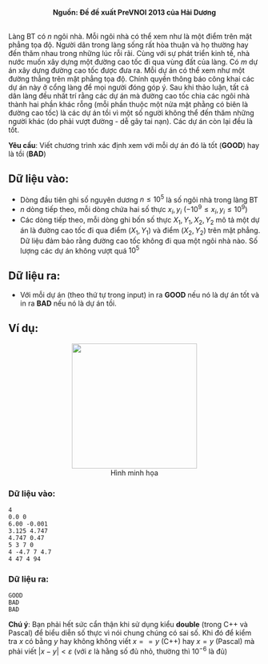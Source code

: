 **<center>Nguồn: Đề đề xuất PreVNOI 2013 của Hải Dương</center>**
<br>

Làng BT có $n$ ngôi nhà. Mỗi ngôi nhà có thể xem như là một điểm trên mặt phẳng tọa độ. Người dân trong làng sống rất hòa thuận và họ thường hay đến thăm nhau trong những lúc rỗi rãi.
Cùng với sự phát triển kinh tế, nhà nước muốn xây dựng một đường cao tốc đi qua vùng đất của làng. Có $m$ dự án xây dựng đường cao tốc được đưa ra. Mỗi dự án có thể xem như một đường thẳng trên mặt phẳng tọa độ. Chính quyền thông báo công khai các dự án này ở cổng làng để mọi người đóng góp ý. Sau khi thảo luận, tất cả dân làng đều nhất trí rằng các dự án mà đường cao tốc chia các ngôi nhà thành hai phần khác rỗng (mỗi phần thuộc một nửa mặt phằng có biên là đường cao tốc) là các dự án tồi vì một số người không thể đến thăm những người khác (do phải vượt đường - dễ gây tai nạn). Các dự án còn lại đều là tốt.

**Yêu cầu**: Viết chương trình xác định xem với mỗi dự án đó là tốt (**GOOD**) hay là tồi (**BAD**)

## Dữ liệu vào:
- Dòng đầu tiên ghi số nguyên dương $n ≤10^5$ là số ngôi nhà trong làng  BT
- $n$ dòng tiếp theo, mỗi dòng chứa hai số thực $x_i, y_i\ (-10^9 ≤x_i, y_i ≤10^9)$
- Các dòng tiếp theo, mỗi dòng ghi bốn số thực $X_1, Y_1, X_2, Y_2$ mô tả một dự án là đường cao tốc đi qua điểm $(X_1, Y_1)$ và điểm $(X_2, Y_2)$ trên mặt phẳng. Dữ liệu đảm bảo rằng đường cao tốc không đi qua một ngôi nhà nào. Số lượng các dự án không vượt quá $10^5$

## Dữ liệu ra:
- Với mỗi dự án (theo thứ tự trong input) in ra **GOOD** nếu nó là dự án tốt và in ra **BAD** nếu nó là dự án tồi.

## Ví dụ:
<center><img src="/images/problems/1139/expressway.png", width=250px></center>
<center>Hình minh họa</center>

### Dữ liệu vào:
```
4
0.0 0
6.00 -0.001
3.125 4.747
4.747 0.47
5 3 7 0
4 -4.7 7 4.7
4 47 4 94
```

### Dữ liệu ra:
```
GOOD
BAD
BAD
```

**Chú ý**: Bạn phải hết sức cẩn thận khi sử dụng kiểu **double** (trong C++ và Pascal) để biểu diễn số thực vì nói chung chúng có sai số. Khi đó để kiểm tra $x$ có bằng $y$ hay không không viết $x==y$ (C++) hay $x=y$ (Pascal) mà phải viết $|x - y|<ε$  (với $ε$ là hằng số đủ nhỏ, thường thì $10^{-6}$ là đủ)